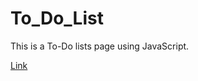 # To_Do_List
 This is a To-Do lists page using JavaScript.
 
[Link](https://hanpinlin.github.io/To_Do_List/)
